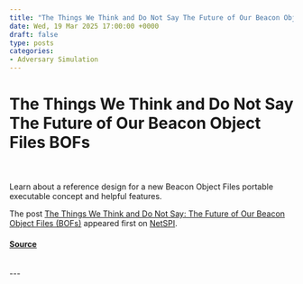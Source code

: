 ```yaml
---
title: "The Things We Think and Do Not Say The Future of Our Beacon Object Files BOFs"
date: Wed, 19 Mar 2025 17:00:00 +0000
draft: false
type: posts
categories: 
- Adversary Simulation
---
```

# The Things We Think and Do Not Say The Future of Our Beacon Object Files BOFs

<br/>

<br/>
Learn about a reference design for a new Beacon Object Files portable executable concept and helpful features.

The post [The Things We Think and Do Not Say: The Future of Our Beacon Object Files (BOFs)](https://www.netspi.com/blog/technical-blog/adversary-simulation/the-future-of-beacon-object-files/) appeared first on [NetSPI](https://www.netspi.com).

#### [Source](https://www.netspi.com/blog/technical-blog/adversary-simulation/the-future-of-beacon-object-files/)

<br/>
---

